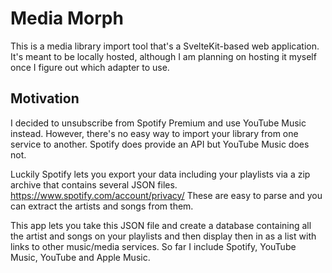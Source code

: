 # Media Morph

This is a media library import tool that's a SvelteKit-based web application. It's meant to be locally hosted, although I am planning on hosting it myself once I figure out which adapter to use.

## Motivation

I decided to unsubscribe from Spotify Premium and use YouTube Music instead. However, there's no easy way to import your library from one service to another. Spotify does provide an API but YouTube Music does not.

Luckily Spotify lets you export your data including your playlists via a zip archive that contains several JSON files. https://www.spotify.com/account/privacy/ These are easy to parse and you can extract the artists and songs from them.

This app lets you take this JSON file and create a database containing all the artist and songs on your playlists and then display then in as a list with links to other music/media services. So far I include Spotify, YouTube Music, YouTube and Apple Music.
